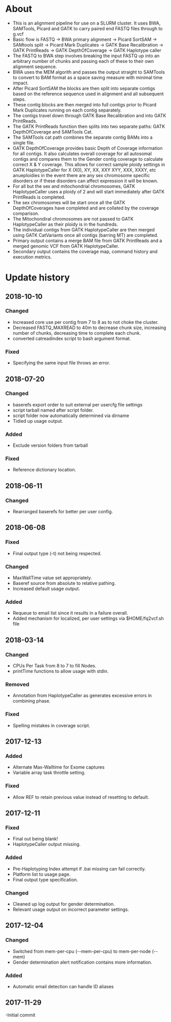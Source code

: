 # About

- This is an alignment pipeline for use on a SLURM cluster. It uses BWA, SAMTools, Picard and GATK to carry paired end FASTQ files through to g.vcf
- Basic flow is FASTQ -> BWA primary alignment -> Picard SortSAM -> SAMtools split -> Picard Mark Duplicates -> GATK Base Recalibration -> GATK PrintReads -> GATK DepthOfCoverage -> GATK Haplotype caller
- The FASTQ to BWA step involves breaking the input FASTQ up into an arbitrary number of chunks and passing each of these to their own alignment sequence.
- BWA uses the MEM algorith and passes the output straight to SAMTools to convert to BAM format as a space saving measure with minimal time impact.
- After Picard SortSAM the blocks are then split into separate contigs based on the reference sequence used in alignment and all subsequent steps.
- These contig blocks are then merged into full contigs prior to Picard Mark Duplicates running on each contig separately.
- The contigs travel down through GATK Base Recalibration and into GATK PrintReads.
- The GATK PrintReads function then splits into two separate paths: GATK DepthOfCoverage and SAMTools Cat.
- The SAMTools cat path combines the separate contig BAMs into a single file.
- GATK DepthOfCoverage provides basic Depth of Coverage information for all contigs. It also calculates overall coverage for all autosomal contigs and compares them to the Gender contig coverage to calculate correct X & Y coverage. This allows for correct sample ploidy settings in GATK HaplotypeCaller for X (X0), XY, XX, XXY XYY, XXX, XXXY, etc anueploidies in the event there are any sex chromosome specific disorders or if these disorders can affect expression it will be known.
- For all but the sex and mitochondrial chromosomes, GATK HaplotypeCaller uses a ploidy of 2 and will start immediately after GATK PrintReads is completed.
- The sex chromosomes will be start once all the GATK DepthOfCoverages have completed and are collated by the coverage comparison.
- The Mitochondiral chromosomes are not passed to GATK HaplotypeCaller as their ploidy is in the hundreds.
- The individual contigs from GATK HaplotypeCaller are then merged using GATK CatVariants once all contigs (barring MT) are completed.
- Primary output contains a merge BAM file from GATK PrintReads and a merged genomic VCF from GATK HaplotypeCaller.
- Secondary output contains the coverage map, command history and execution metrics.

# Update history

## 2018-10-10

### Changed

- Increased core use per contig from 7 to 8 as to not choke the cluster.
- Decreased FASTQ_MAXREAD to 40m to decrease chunk size, increasing number of chunks, decreasing time to complete each chunk.
- converted catreadindex script to bash argument format.

### Fixed

- Specifying the same input file throws an error.

## 2018-07-20

### Changed
- baserefs export order to suit external per usercfg file settings
- script tarball named after script folder.
- script folder now automatically determined via dirname
- Tidied up usage output.

### Added
- Exclude version folders from tarball

### Fixed
- Reference dictionary location. 

## 2018-06-11

### Changed
- Rearranged baserefs for better per user config.

## 2018-06-08

### Fixed
- Final output type (-t) not being respected.

### Changed
- MaxWallTime value set appropriately.
- Baseref source from absolute to relative pathing.
- Increased default usage output.

### Added
- Requeue to email list since it results in a failure overall.
- Added mechanism for localized, per user settings via $HOME/fq2vcf.sh file

## 2018-03-14

### Changed
- CPUs Per Task from 8 to 7 to fill Nodes.
- printTime functions to allow usage with stdin.

### Removed
- Annotation from HaplotypeCaller as generates excessive errors in combining phase.

### Fixed
- Spelling mistakes in coverage script.

## 2017-12-13

### Added
- Alternate Max-Walltime for Exome captures
- Variable array task throttle setting.

### Fixed
- Allow REF to retain previous value instead of resetting to default.

## 2017-12-11

### Fixed
- Final out being blank!
- HaplotypeCaller output missing.

### Added
- Pre-Haplotyping Index attempt if .bai missing can fail correctly.
- Platform list to usage page.
- Final output type specification.

### Changed
- Cleaned up log output for gender determination.
- Relevant usage output on incorrect parameter settings.

## 2017-12-04

### Changed
- Switched from mem-per-cpu (--mem-per-cpu) to mem-per-node (--mem)
- Gender determination alert notification contains more information.

### Added
- Automatic email detection can handle ID aliases

## 2017-11-29

-Initial commit